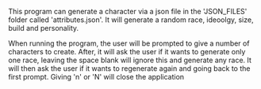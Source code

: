 This program can generate a character via a json file in the 'JSON_FILES' folder called 'attributes.json'.
It will generate a random race, ideoolgy, size, build and personality.

When running the program, the user will be prompted to give a number of characters to create.
After, it will ask the user if it wants to generate only one race, leaving the space blank will ignore this and generate any race.
It will then ask the user if it wants to regenerate again and going back to the first prompt. Giving 'n' or 'N' will close the application
